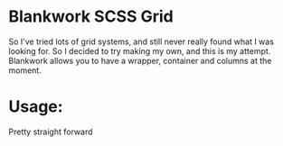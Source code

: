 # Blankwork SCSS Grid
So I've tried lots of grid systems, and still never really found what I was looking for. So I decided to try making my own, and this is my attempt. 
Blankwork allows you to have a wrapper, container and columns at the moment.

# Usage:
Pretty straight forward

##